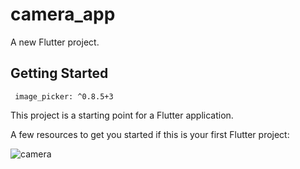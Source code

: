 # camera_app

A new Flutter project.

## Getting Started

```
 image_picker: ^0.8.5+3
```

This project is a starting point for a Flutter application.

A few resources to get you started if this is your first Flutter project:


![camera](https://user-images.githubusercontent.com/86792533/192116282-b4d92660-5c56-4cf6-bc03-47c33ff7eb49.png)

